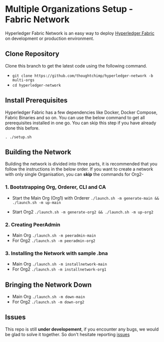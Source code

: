 Multiple Organizations Setup - Fabric Network
======

Hyperledger Fabric Network is an easy way to deploy [Hyperledger Fabric](https://www.hyperledger.org/projects/fabric) on development or production environment.


## Clone Repository
Clone this branch to get the latest code using the following command.

* `git clone https://github.com/thoughtchimp/hyperledger-network -b multi-orgs`
* `cd hyperledger-network`


## Install Prerequisites
Hyperledger Fabric has a few dependencies like Docker, Docker Compose, Fabric Binaries and so on. You can use the below command to get all prerequisites installed in one go. You can skip this step if you have already done this before.

`. ./setup.sh`

## Building the Network
Building the network is divided into three parts, it is recommended that you follow the instructions in the below order. If you want to create a network with only single Organisation, you can **skip** the commands for Org2-

### 1. Bootstrapping Org, Orderer, CLI and CA
- Start the Main Org (Org1) with Orderer `./launch.sh -m generate-main && ./launch.sh -m up-main`
* Start Org2 `./launch.sh -m generate-org2 && ./launch.sh -m up-org2`

### 2. Creating PeerAdmin
* Main Org `./launch.sh -m peeradmin-main`
* For Org2 `./launch.sh -m peeradmin-org2`

### 3. Installing the Network with sample .bna
* Main Org `./launch.sh -m installnetwork-main`
* For Org2 `./launch.sh -m installnetwork-org1`

## Bringing the Network Down
* Main Org `./launch.sh -m down-main`
* For Org2 `./launch.sh -m down-org2`

## Issues
This repo is still **under developement**, if you encounter any bugs, we would be glad to solve it together. So don't hesitate reporting [issues](https://github.com/thoughtchimp/fabric-network/issues)